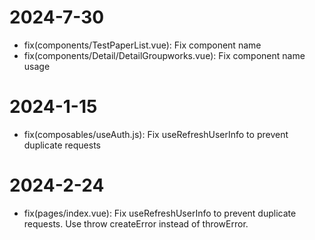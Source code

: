 # 2024-7-30

- fix(components/TestPaperList.vue): Fix component name
- fix(components/Detail/DetailGroupworks.vue): Fix component name usage

# 2024-1-15

- fix(composables/useAuth.js): Fix useRefreshUserInfo to prevent duplicate requests

# 2024-2-24

- fix(pages/index.vue): Fix useRefreshUserInfo to prevent duplicate requests. Use throw createError instead of throwError.
